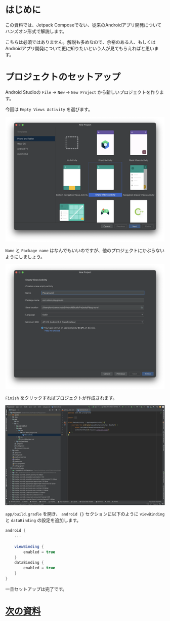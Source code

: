 # はじめに
この資料では、Jetpack Composeでない、従来のAndroidアプリ開発についてハンズオン形式で解説します。

こちらは必須ではありません。解説も多めなので、余裕のある人、もしくはAndroidアプリ開発について更に知りたいという人が見てもらえればと思います。

# プロジェクトのセットアップ

Android Studioの `File` -> `New` -> `New Project` から新しいプロジェクトを作ります。

今回は `Empty Views Activity` を選びます。

![1-1](image/1-1.png)

`Name` と `Package name` はなんでもいいのですが、他のプロジェクトにかぶらないようにしましょう。

![1-2](image/1-2.png)

`Finish` をクリックすればプロジェクトが作成されます。

![1-3](image/1-3.png)

`app/build.gradle` を開き、 `android {}` セクションに以下のように `viewBinding` と `dataBinding` の設定を追加します。

```gradle
android {
    ...
  
    viewBinding {
        enabled = true
    }
    dataBinding {
        enabled = true
    }
}
```

一旦セットアップは完了です。

# [次の資料](./02-Activityについて.md)